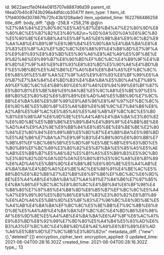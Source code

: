 id: 9622aecf1e0f44e0815707e8887d6d39
parent_id: f4ea07b40c8743b296a4dfdccb30471f
item_type: 1
item_id: 17fd4009d307467fb72fc43b1208ade0
item_updated_time: 1622766486258
title_diff: 
body_diff: "@@ -258,8 +258,216 @@\\n %E7%9A%84%E2%80%9C%E5%A5%87%E8%B4%A7%E2%80%9D%E8%80%8C%E5%B7%B2%E3%80%82\\n+%0D%0A%0D%0A%E6%9C%80%E5%90%8E%E4%B8%A4%E5%8F%A5%E6%9B%B4%E9%9C%B2%E9%AA%A8%E4%B9%9F%E6%9B%B4%E5%90%8A%E4%BA%BA%E8%83%83%E5%8F%A3%EF%BC%8C%E6%88%91%E4%B8%8D%E7%9F%A5%E9%81%93%E8%83%BD%E5%90%A6%E8%AE%A9%E5%9F%8E%E9%82%A6%E9%99%B7%E8%90%BD%EF%BC%8C%E4%B9%9F%E4%B8%8D%E7%9F%A5%E9%81%93%E8%83%BD%E5%90%A6%E4%BD%BF%E5%9B%BD%E5%AE%B6%E7%A0%B4%E8%B4%A5%EF%BC%8C%E6%88%91%E5%8F%AA%E7%9F%A5%E9%81%93%E8%BF%99%E6%A0%B7%E7%9A%84%E4%BD%B3%E4%BA%BA%E5%B0%A4%E7%89%A9%EF%BC%8C%E4%B8%80%E6%97%A6%E9%94%99%E8%BF%87%E5%B0%B1%E5%BE%88%E9%9A%BE%E5%9C%A8%E5%BE%97%E5%88%B0%E3%80%82%E6%B1%89%E6%AD%A6%E5%B8%9D%E7%9C%8B%E4%BA%86%E8%BF%99%E9%A6%96%E8%AF%97%EF%BC%8C%E6%9D%8E%E5%B0%8F%E5%A6%B9%E6%9E%9C%E7%84%B6%E8%A2%AB%E5%8F%AC%E5%85%A5%E5%AE%AB%EF%BC%8C%E5%B0%B1%E6%98%AF%E6%9D%8E%E5%A4%AB%E4%BA%BA%E3%80%82%E6%9D%8E%E5%BB%B6%E5%B9%B4%E4%B9%9F%E4%BB%8E%E6%AD%A4%E9%A3%9E%E9%BB%84%E8%85%BE%E8%BE%BE%E2%80%94%E2%80%94%E6%99%8B%E5%8D%87%E4%B8%BA%E5%9B%BD%E5%AE%B6%E7%BA%A7%E9%9F%B3%E4%B9%90%E6%80%BB%E7%9B%91%EF%BC%88%5B%E5%8D%8F%E5%BE%8B%E9%83%BD%E5%B0%89%EF%BC%89%E3%80%82%E5%87%BA%E5%85%A5%E5%AE%AB%E5%BB%B7%E5%A6%82%E5%B1%A5%E5%B9%B3%E5%9C%B0%E3%80%82%0D%0A%0D%0A%E5%B0%B1%E5%9C%A8%E6%B1%89%E6%AD%A6%E5%B8%9D%E4%B8%8E%E6%9D%8E%E5%A4%AB%E4%BA%BA%E4%BD%A0%E4%BE%AC%E6%88%91%E4%BE%AC%E5%88%B0%E6%B2%B8%E7%82%B9%E6%97%B6%EF%BC%8C%E6%9D%8E%E5%A4%AB%E4%BA%BA%E7%AA%81%E7%84%B6%E7%97%85%E4%BA%86%EF%BC%8C%E8%80%8C%E4%B8%94%E8%BF%98%E4%B8%80%E7%97%85%E4%B8%8D%E8%B5%B7%EF%BC%8C%E5%A4%A7%E9%99%90%E5%B0%86%E8%87%B3%E3%80%82%E6%B1%89%E6%AD%A6%E5%B8%9D%E5%BF%83%E7%96%BC%E6%9D%8E%E5%A4%AB%E4%BA%BA%EF%BC%8C%E5%8E%BB%E7%9C%8B%E6%9D%8E%E5%A4%AB%E4%BA%BA%EF%BC%8C%E4%BD%86%E6%98%AF%E6%9D%8E%E5%A4%AB%E4%BA%BA%E6%AF%8F%E6%AC%A1%E9%83%BD%E8%92%99%E7%9D%80%E5%A4%B4%E5%93%AD%E6%B3%A3%EF%BC%8C%E4%B8%8D%E8%AE%A9%E6%B1%89%E6%AD%A6%E5%B8%9D%E7%9C%8B%E3%80%82\\n"
metadata_diff: {"new":{},"deleted":[]}
encryption_cipher_text: 
encryption_applied: 0
updated_time: 2021-06-04T00:28:16.302Z
created_time: 2021-06-04T00:28:16.302Z
type_: 13